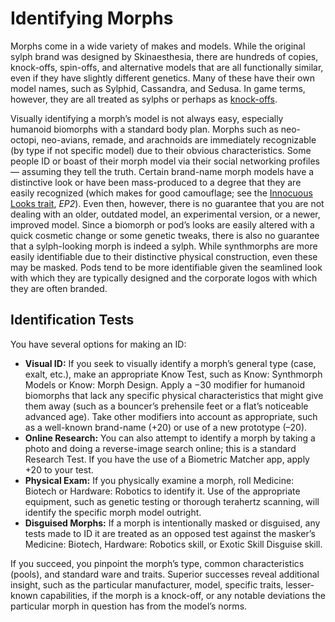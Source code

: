 # Identifying Morphs

Morphs come in a wide variety of makes and models. While the original sylph brand was designed by Skinaesthesia, there are hundreds of copies, knock-offs, spin-offs, and alternative models that are all functionally similar, even if they have slightly different genetics. Many of these have their own model names, such as Sylphid, Cassandra, and Sedusa. In game terms, however, they are all treated as sylphs or perhaps as [knock-offs](./09-knock-offs.md).

Visually identifying a morph’s model is not always easy, especially humanoid biomorphs with a standard body plan. Morphs such as neo-octopi, neo-avians, remade, and arachnoids are immediately recognizable (by type if not specific model) due to their obvious characteristics. Some people ID or boast of their morph model via their social networking profiles — assuming they tell the truth. Certain brand-name morph models have a distinctive look or have been mass-produced to a degree that they are easily recognized (which makes for good camouflage; see the [Innocuous Looks trait](../../../04/28-traits.md#innocuous-looks), _EP2_). Even then, however, there is no guarantee that you are not dealing with an older, outdated model, an experimental version, or a newer, improved model. Since a biomorph or pod’s looks are easily altered with a quick cosmetic change or some genetic tweaks, there is also no guarantee that a sylph-looking morph is indeed a sylph. While synthmorphs are more easily identifiable due to their distinctive physical construction, even these may be masked. Pods tend to be more identifiable given the seamlined look with which they are typically designed and the corporate logos with which they are often branded.

## Identification Tests

You have several options for making an ID:

- **Visual ID:** If you seek to visually identify a morph’s general type (case, exalt, etc.), make an appropriate Know Test, such as Know: Synthmorph Models or Know: Morph Design. Apply a −30 modifier for humanoid biomorphs that lack any specific physical characteristics that might give them away (such as a bouncer’s prehensile feet or a flat’s noticeable advanced age). Take other modifiers into account as appropriate, such as a well-known brand-name (+20) or use of a new prototype (–20).
- **Online Research:** You can also attempt to identify a morph by taking a photo and doing a reverse-image search online; this is a standard Research Test. If you have the use of a Biometric Matcher app, apply +20 to your test.
- **Physical Exam:** If you physically examine a morph, roll Medicine: Biotech or Hardware: Robotics to identify it. Use of the appropriate equipment, such as genetic testing or thorough terahertz scanning, will identify the specific morph model outright.
- **Disguised Morphs:** If a morph is intentionally masked or disguised, any tests made to ID it are treated as an opposed test against the masker’s Medicine: Biotech, Hardware: Robotics skill, or Exotic Skill Disguise skill.

If you succeed, you pinpoint the morph’s type, common characteristics (pools), and standard ware and traits. Superior successes reveal additional insight, such as the particular manufacturer, model, specific traits, lesser-known capabilities, if the morph is a knock-off, or any notable deviations the particular morph in question has from the model’s norms.

